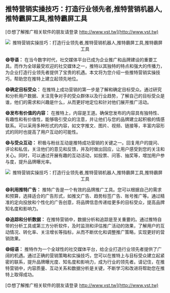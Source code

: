 ## **推特营销实操技巧：打造行业领先者,推特营销机器人,推特霸屏工具,推特霸屏工具**

[😍想了解推广相关软件的朋友请登录 http://www.vst.tw](http://www.vst.tw)

 <center><img src="https://vst.tw/MP4/tuiguang/png/3.png" alt="推特营销实操技巧：打造行业领先者,推特营销机器人,推特霸屏工具,推特霸屏工具"></center>

**😄导语：**
在当今数字时代，社交媒体平台已成为企业推广和品牌建设的重要工具。而作为全球最受欢迎的社交媒体之一，推特以其独特的特点和强大的传播力，为企业打造行业领先者提供了宝贵的机遇。本文将为您介绍一些推特营销实操技巧，帮助您在推特上建立起领先地位。

**😄确定目标受众：**
在推特上成功营销的第一步是了解和确定目标受众。通过研究和分析用户数据、关注竞争对手的受众群体以及行业趋势，了解自己的目标受众是谁，他们的需求和兴趣是什么，从而更好地定位和针对他们展开推广活动。

**😄发布有价值的内容：**
在推特上，内容是王道。确保您发布的内容具有独特性、有趣性和有价值性，能够吸引受众的注意，并让他们与您的品牌建立起积极的情感联系。可以采用多种形式的内容，如文字推文、图片、视频、链接等，丰富内容形式的同时也提高了用户互动的可能性。

**😄与受众互动：**
积极与粉丝互动是推特成功营销的关键之一。回复用户的提问、评论和私信，关注他们的意见和反馈，并及时做出回应，让用户感受到您的关注和关心。同时，可以通过开展有趣的互动活动，如投票、问答、抽奖等，增加用户参与度，提升品牌曝光率。

 <center><img src="https://vst.tw/MP4/tuiguang/png/1.png" alt="推特营销实操技巧：打造行业领先者,推特营销机器人,推特霸屏工具,推特霸屏工具"></center>

**😄利用推特广告：**
推特广告是一个有效的品牌推广工具。您可以根据自己的需求和预算，选择适合的广告形式，如推文广告、趋势标签广告、账号推广等。通过精准的定向投放和个性化的广告创意，将品牌信息传递给更多的目标受众，提高品牌知名度和影响力。

**😄追踪和分析数据：**
在推特营销中，数据分析和追踪是至关重要的。通过推特自带的分析工具或第三方分析软件，及时监测和评估推广活动的效果，了解用户的互动情况、转化率、关注增长等指标，从而不断优化和调整推广策略，实现更好的营销效果。

**😄结语：**
推特作为一个全球性的社交媒体平台，给企业打造行业领先者提供了广阔的机遇。通过正确的营销策略和实操技巧，您可以在推特上与目标受众建立起紧密的联系，提升品牌曝光度、知名度和影响力，成为行业的领先者。请记住，在推特营销中，内容质量、互动关系和数据分析是关键，不断学习和改进将帮助您在推特上取得成功。

[😍想了解推广相关软件的朋友请登录 http://www.vst.tw](http://www.vst.tw)



